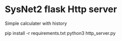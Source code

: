 # SysNet2 flask Http server

Simple calculater with history

pip install -r requirements.txt
python3 http_server.py
